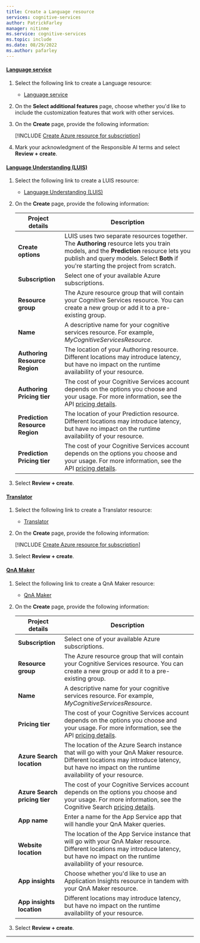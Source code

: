 ```yaml
---
title: Create a Language resource
services: cognitive-services
author: PatrickFarley
manager: nitinme
ms.service: cognitive-services
ms.topic: include
ms.date: 08/29/2022
ms.author: pafarley
---
```


#### [Language service](#tab/language-service)

1. Select the following link to create a Language resource:
   - [Language service](https://portal.azure.com/#create/Microsoft.CognitiveServicesTextAnalytics)
1. On the **Select additional features** page, choose whether you'd like to include the customization features that work with other services.
1. On the **Create** page, provide the following information:

   [!INCLUDE [Create Azure resource for subscription](./cognitive-resource-project-details.md)]
1. Mark your acknowledgment of the Responsible AI terms and select **Review + create**.

#### [Language Understanding (LUIS)](#tab/luis)

1. Select the following link to create a LUIS resource:
   - [Language Understanding (LUIS)](https://portal.azure.com/#create/Microsoft.CognitiveServicesLUISAllInOne)
1. On the **Create** page, provide the following information:

   |Project details| Description   |
   |--|--|
   | **Create options** | LUIS uses two separate resources together. The **Authoring** resource lets you train models, and the **Prediction** resource lets you publish and query models. Select **Both** if you're starting the project from scratch. |
   | **Subscription** | Select one of your available Azure subscriptions. |
   | **Resource group** | The Azure resource group that will contain your Cognitive Services resource. You can create a new group or add it to a pre-existing group. |
   | **Name** | A descriptive name for your cognitive services resource. For example, *MyCognitiveServicesResource*. |
   | **Authoring Resource Region** | The location of your Authoring resource. Different locations may introduce latency, but have no impact on the runtime availability of your resource. |
   | **Authoring Pricing tier** | The cost of your Cognitive Services account depends on the options you choose and your usage. For more information, see the API [pricing details](https://azure.microsoft.com/pricing/details/cognitive-services/language-understanding-intelligent-services/#pricing).|
   | **Prediction Resource Region** | The location of your Prediction resource. Different locations may introduce latency, but have no impact on the runtime availability of your resource. |
   | **Prediction Pricing tier** | The cost of your Cognitive Services account depends on the options you choose and your usage. For more information, see the API [pricing details](https://azure.microsoft.com/pricing/details/cognitive-services/language-understanding-intelligent-services/#pricing).|
1. Select **Review + create**.

#### [Translator](#tab/translator)

1. Select the following link to create a Translator resource:
   - [Translator](https://portal.azure.com/#create/Microsoft.CognitiveServicesTextTranslation)
1. On the **Create** page, provide the following information:

    [!INCLUDE [Create Azure resource for subscription](./cognitive-resource-project-details.md)]

1. Select **Review + create**.

#### [QnA Maker](#tab/qna)

1. Select the following link to create a QnA Maker resource:
   - [QnA Maker](https://portal.azure.com/#create/Microsoft.CognitiveServicesQnAMaker)
1. On the **Create** page, provide the following information:

    |Project details| Description   |
    |--|--|
    | **Subscription** | Select one of your available Azure subscriptions. |
    | **Resource group** | The Azure resource group that will contain your Cognitive Services resource. You can create a new group or add it to a pre-existing group. |
    | **Name** | A descriptive name for your cognitive services resource. For example, *MyCognitiveServicesResource*. |
    | **Pricing tier** | The cost of your Cognitive Services account depends on the options you choose and your usage. For more information, see the API [pricing details](https://azure.microsoft.com/pricing/details/cognitive-services/translator/#pricing).|
    | **Azure Search location** | The location of the Azure Search instance that will go with your QnA Maker resource. Different locations may introduce latency, but have no impact on the runtime availability of your resource. |
    | **Azure Search pricing tier** | The cost of your Cognitive Services account depends on the options you choose and your usage. For more information, see the Cognitive Search [pricing details](https://azure.microsoft.com/pricing/details/search/#pricing).|
    | **App name** | Enter a name for the App Service app that will handle your QnA Maker queries.|
    | **Website location** | The location of the App Service instance that will go with your QnA Maker resource. Different locations may introduce latency, but have no impact on the runtime availability of your resource. |
    | **App insights** | Choose whether you'd like to use an Application Insights resource in tandem with your QnA Maker resource. |
    | **App insights location** | Different locations may introduce latency, but have no impact on the runtime availability of your resource.|
1. Select **Review + create**.

---
